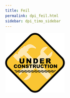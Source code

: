 ```yaml
---
title: Feil
permalink: dpi_feil.html
sidebar: dpi_timo_sidebar
---
```


![](/images/dpi/underarbeide.png)